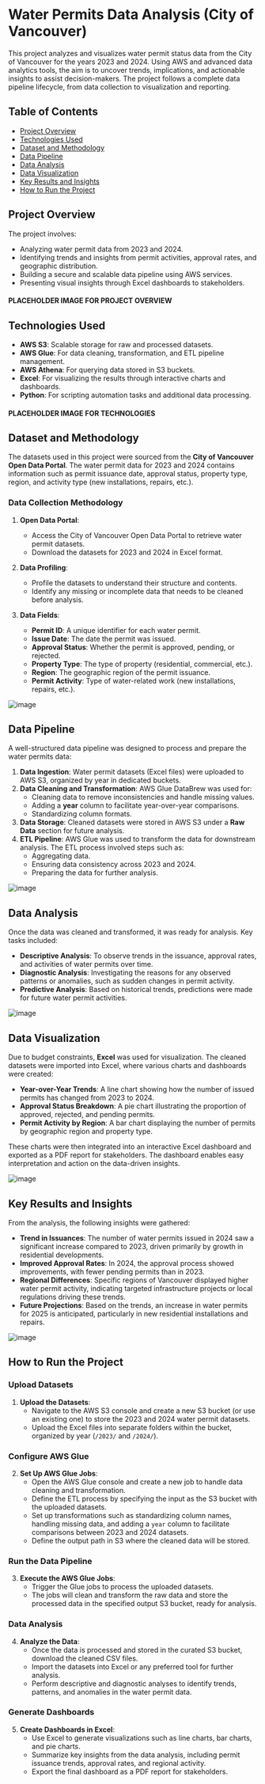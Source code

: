 # Water Permits Data Analysis (City of Vancouver)

This project analyzes and visualizes water permit status data from the City of Vancouver for the years 2023 and 2024. Using AWS and advanced data analytics tools, the aim is to uncover trends, implications, and actionable insights to assist decision-makers. The project follows a complete data pipeline lifecycle, from data collection to visualization and reporting.

## Table of Contents
- [Project Overview](#project-overview)
- [Technologies Used](#technologies-used)
- [Dataset and Methodology](#dataset-and-methodology)
- [Data Pipeline](#data-pipeline)
- [Data Analysis](#data-analysis)
- [Data Visualization](#data-visualization)
- [Key Results and Insights](#key-results-and-insights)
- [How to Run the Project](#how-to-run-the-project)

## Project Overview
The project involves:
- Analyzing water permit data from 2023 and 2024.
- Identifying trends and insights from permit activities, approval rates, and geographic distribution.
- Building a secure and scalable data pipeline using AWS services.
- Presenting visual insights through Excel dashboards to stakeholders.

#### PLACEHOLDER IMAGE FOR PROJECT OVERVIEW ####

## Technologies Used
- **AWS S3**: Scalable storage for raw and processed datasets.
- **AWS Glue**: For data cleaning, transformation, and ETL pipeline management.
- **AWS Athena**: For querying data stored in S3 buckets.
- **Excel**: For visualizing the results through interactive charts and dashboards.
- **Python**: For scripting automation tasks and additional data processing.

#### PLACEHOLDER IMAGE FOR TECHNOLOGIES ####

## Dataset and Methodology
The datasets used in this project were sourced from the **City of Vancouver Open Data Portal**. The water permit data for 2023 and 2024 contains information such as permit issuance date, approval status, property type, region, and activity type (new installations, repairs, etc.).

### Data Collection Methodology
1. **Open Data Portal**: 
   - Access the City of Vancouver Open Data Portal to retrieve water permit datasets.
   - Download the datasets for 2023 and 2024 in Excel format.

2. **Data Profiling**:
   - Profile the datasets to understand their structure and contents.
   - Identify any missing or incomplete data that needs to be cleaned before analysis.

3. **Data Fields**:
   - **Permit ID**: A unique identifier for each water permit.
   - **Issue Date**: The date the permit was issued.
   - **Approval Status**: Whether the permit is approved, pending, or rejected.
   - **Property Type**: The type of property (residential, commercial, etc.).
   - **Region**: The geographic region of the permit issuance.
   - **Permit Activity**: Type of water-related work (new installations, repairs, etc.).

![image](https://github.com/user-attachments/assets/1ff752c7-f106-48f3-96e3-0e98312ba6aa)

## Data Pipeline
A well-structured data pipeline was designed to process and prepare the water permits data:

1. **Data Ingestion**: Water permit datasets (Excel files) were uploaded to AWS S3, organized by year in dedicated buckets.
2. **Data Cleaning and Transformation**: AWS Glue DataBrew was used for:
   - Cleaning data to remove inconsistencies and handle missing values.
   - Adding a **year** column to facilitate year-over-year comparisons.
   - Standardizing column formats.
3. **Data Storage**: Cleaned datasets were stored in AWS S3 under a **Raw Data** section for future analysis.
4. **ETL Pipeline**: AWS Glue was used to transform the data for downstream analysis. The ETL process involved steps such as:
   - Aggregating data.
   - Ensuring data consistency across 2023 and 2024.
   - Preparing the data for further analysis.

![image](https://github.com/user-attachments/assets/bf95ba1d-0135-4da5-9ba2-07567031a22b)

## Data Analysis
Once the data was cleaned and transformed, it was ready for analysis. Key tasks included:

- **Descriptive Analysis**: To observe trends in the issuance, approval rates, and activities of water permits over time.
- **Diagnostic Analysis**: Investigating the reasons for any observed patterns or anomalies, such as sudden changes in permit activity.
- **Predictive Analysis**: Based on historical trends, predictions were made for future water permit activities.

![image](https://github.com/user-attachments/assets/23f2d30c-db19-4748-935b-4b9ce2c1ff4a)

## Data Visualization
Due to budget constraints, **Excel** was used for visualization. The cleaned datasets were imported into Excel, where various charts and dashboards were created:

- **Year-over-Year Trends**: A line chart showing how the number of issued permits has changed from 2023 to 2024.
- **Approval Status Breakdown**: A pie chart illustrating the proportion of approved, rejected, and pending permits.
- **Permit Activity by Region**: A bar chart displaying the number of permits by geographic region and property type.

These charts were then integrated into an interactive Excel dashboard and exported as a PDF report for stakeholders. The dashboard enables easy interpretation and action on the data-driven insights.

![image](https://github.com/user-attachments/assets/e3b795ae-399f-4a87-bc5f-093f6d541776)

## Key Results and Insights
From the analysis, the following insights were gathered:

- **Trend in Issuances**: The number of water permits issued in 2024 saw a significant increase compared to 2023, driven primarily by growth in residential developments.
- **Improved Approval Rates**: In 2024, the approval process showed improvements, with fewer pending permits than in 2023.
- **Regional Differences**: Specific regions of Vancouver displayed higher water permit activity, indicating targeted infrastructure projects or local regulations driving these trends.
- **Future Projections**: Based on the trends, an increase in water permits for 2025 is anticipated, particularly in new residential installations and repairs.

![image](https://github.com/user-attachments/assets/136111dc-be6c-4874-a6f8-f8d1965cc6bf)

## How to Run the Project

### Upload Datasets
1. **Upload the Datasets**: 
   - Navigate to the AWS S3 console and create a new S3 bucket (or use an existing one) to store the 2023 and 2024 water permit datasets.
   - Upload the Excel files into separate folders within the bucket, organized by year (`/2023/` and `/2024/`).

### Configure AWS Glue
2. **Set Up AWS Glue Jobs**:
   - Open the AWS Glue console and create a new job to handle data cleaning and transformation.
   - Define the ETL process by specifying the input as the S3 bucket with the uploaded datasets.
   - Set up transformations such as standardizing column names, handling missing data, and adding a `year` column to facilitate comparisons between 2023 and 2024 datasets.
   - Define the output path in S3 where the cleaned data will be stored.

### Run the Data Pipeline
3. **Execute the AWS Glue Jobs**:
   - Trigger the Glue jobs to process the uploaded datasets.
   - The jobs will clean and transform the raw data and store the processed data in the specified output S3 bucket, ready for analysis.

### Data Analysis
4. **Analyze the Data**:
   - Once the data is processed and stored in the curated S3 bucket, download the cleaned CSV files.
   - Import the datasets into Excel or any preferred tool for further analysis.
   - Perform descriptive and diagnostic analyses to identify trends, patterns, and anomalies in the water permit data.

### Generate Dashboards
5. **Create Dashboards in Excel**:
   - Use Excel to generate visualizations such as line charts, bar charts, and pie charts.
   - Summarize key insights from the data analysis, including permit issuance trends, approval rates, and regional activity.
   - Export the final dashboard as a PDF report for stakeholders.
